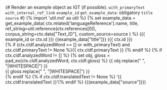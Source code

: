 {# 
  Render an example object as IGT (if possible). 
  `with_primaryText`
  `with_internal_ref_link`
  `example_id`
  `get_example_data`: obligatory
  `title`
  `source`
#}
{% import 'util.md' as util %}
{% set example_data = get_example_data(
    ctx.related('languageReference').name,
    title,
    ref_string=util.reference(ctx.references[0]),
    corpus_string=ctx.data["Text_ID"],
    custom_source=source
) %}
({{ example_id or ctx.id }}) {{example_data["title"]}} ({{ ctx.id }})  
{% if (ctx.cldf.analyzedWord == [] or with_primaryText) and ctx.cldf.primaryText != None %}{{ ctx.cldf.primaryText }}
{% endif %}
{% if ctx.cldf.analyzedWord != [] %}
{% set obj, gloss = pad_ex(ctx.cldf.analyzedWord, ctx.cldf.gloss) %}
{{ obj.replace(" ", "|WHITESPACE|") }}  
{{ gloss.replace(" ", "|WHITESPACE|") }}  
{% endif %}
{% if ctx.cldf.translatedText != None %}
‘{{ ctx.cldf.translatedText }}’{% endif %} ({{example_data["source"]}})  

